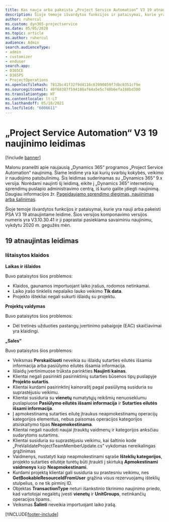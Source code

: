 ```yaml
---
title: Kas nauja arba pakeista „Project Service Automation“ V3 19 atnaujintame leidime
description: Šioje temoje išvardytos funkcijos ir pataisymai, kurie yra pasiekiami „Project Service Automation“ V3 19 atnaujintame leidime.
author: ruhercul
ms.custom: dyn365-projectservice
ms.date: 05/05/2020
ms.topic: article
ms.author: ruhercul
audience: Admin
search.audienceType:
- admin
- customizer
- enduser
search.app:
- D365CE
- D365PS
- ProjectOperations
ms.openlocfilehash: 7812bc41f32f9d4116c63990059f7dbc0351cf9e
ms.sourcegitcommit: 40f68387f594180af64a5e5c748b6efa188bd300
ms.translationtype: HT
ms.contentlocale: lt-LT
ms.lasthandoff: 05/10/2021
ms.locfileid: "6006611"
---
```

# <a name="project-service-automation-update-release-19-v3"></a>„Project Service Automation“ V3 19 naujinimo leidimas

[!include [banner](../includes/psa-now-project-operations.md)]

Malonu pranešti apie naujausią „Dynamics 365“ programos „Project Service Automation“ naujinimą. Šiame leidime yra kai kurių svarbių kokybės, veikimo ir naudojimo patobulinimų. Šis leidimas suderinamas su „Dynamics 365“ 9.x versija. Norėdami naujinti šį leidimą, eikite į „Dynamics 365“ internetinių sprendimų puslapio administravimo centrą, iš kurio galite įdiegti naujinimą. Daugiau informacijos žr. [Pageidaujamo sprendimo diegimas, naujinimas arba šalinimas](/power-platform/admin/install-remove-preferred-solution).

Šioje temoje išvardytos funkcijos ir pataisymai, kurie yra nauji arba pakeisti PSA V3 19 atnaujintame leidime. Šios versijos komponavimo versijos numeris yra V3.10.30.41 ir ji paprastai pasiekiama savaiminiu naujinimu, vykdytu 2020 m. gegužės mėn.

## <a name="update-release-19"></a>19 atnaujintas leidimas

### <a name="bug-fixes"></a>Ištaisytos klaidos

**Laikas ir išlaidos**

Buvo pataisytos šios problemos: 

- Klaidos, gaunamos importuojant laiko įrašus, rodomos netinkamai.
- Laiko įrašo tinklelis nepalaiko lauko veikimo **Tik data**.
- Projekto ištekliai negali sukurti išlaidų su projektu.

**Projektų valdymas**

Buvo pataisytos šios problemos: 

-  Dėl tretinės užduoties pastangų įvertinimo pabaigoje (EAC) skaičiavimai yra klaidingi.

**„Sales“**

Buvo pataisytos šios problemos: 

- Veiksmas **Perskaičiuoti** neveikia su išlaidų sutarties eilutės išsamia informacija arba pasiūlymo eilutės išsamia informacija.
- Išlaidų įvertinimuose trūksta parinkties **Naujinti kainas**.
-  Klientai negali pasirinkti pasirinktinių sutarties būsenos tipų puslapyje **Projekto sutartis**.
- Klientai kurdami pasirinktinį kainoraštį pagal pasiūlymą susiduria su suprastėjusiu veikimu.
- Klientai susiduria su **vienetų** numatytųjų reikšmių nenuoseklumu puslapiuose **Pasiūlymo eilutės išsami informacija** ir **Sutarties eilutės išsami informacija**.
- Į apmokestinamą sutarties eilutę įtraukus neapmokestinamų operacijų kategorijos elementus, nebus paisomas operacijos kategorijos atsiskaitymo tipas **Neapmokestinama**.
- Klientai negali naudoti naujai įtrauktų vaidmenų ir kategorijos anksčiau sudarytoms sutartims.
- Klientai susiduria su suprastėjusiu veikimu, kai šaltinio kode „PreValidateProjectTeamMemberUpdate.cs” vykdomas nereikalingas grąžinimas
- Vaidmenys, nustatyti kaip neapmokestinami sąraše **Išteklių kategorijos**, projekto sutarties eilutėje turėtų būti įtraukti į skirtuką **Apmokestinami vaidmenys** kaip **Neapmokestinami**.
- Kurdami projektą klientai gali susiduria su prastesniu veikimu, nes **GetBookableResourceIdFromUser** grąžina visus rezervuojamų išteklių stulpelius, o ne tik pirminį ID.
- Objektas **TransactionType** neturi išankstinio tikrinimo naujinimo priedo, kad vartotojai negalėtų įvesti **vienetų** ir **UnitGroups**, netinkančių operacijos tipams.
- Veiksmas **Šalinti** neveikia importuojant laiko įrašą.


[!INCLUDE[footer-include](../includes/footer-banner.md)]